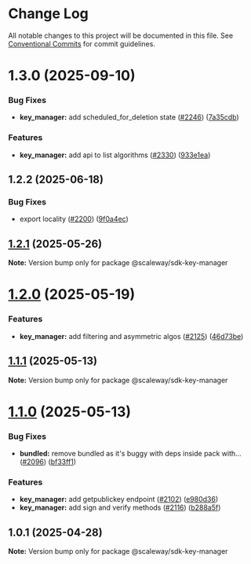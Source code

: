 # Change Log

All notable changes to this project will be documented in this file.
See [Conventional Commits](https://conventionalcommits.org) for commit guidelines.

# 1.3.0 (2025-09-10)

### Bug Fixes

- **key_manager:** add scheduled_for_deletion state ([#2246](https://github.com/scaleway/scaleway-sdk-js/issues/2246)) ([7a35cdb](https://github.com/scaleway/scaleway-sdk-js/commit/7a35cdb2d2540b0dc9ab716fa7093549c60db23b))

### Features

- **key_manager:** add api to list algorithms ([#2330](https://github.com/scaleway/scaleway-sdk-js/issues/2330)) ([933e1ea](https://github.com/scaleway/scaleway-sdk-js/commit/933e1ea0bd5b5501792ccb647944d1d1004bb87d))

## 1.2.2 (2025-06-18)

### Bug Fixes

- export locality ([#2200](https://github.com/scaleway/scaleway-sdk-js/issues/2200)) ([9f0a4ec](https://github.com/scaleway/scaleway-sdk-js/commit/9f0a4ec19e377cd90c5829604467c09a2088a38c))

## [1.2.1](https://github.com/scaleway/scaleway-sdk-js/compare/@scaleway/sdk-key-manager@1.2.0...@scaleway/sdk-key-manager@1.2.1) (2025-05-26)

**Note:** Version bump only for package @scaleway/sdk-key-manager

# [1.2.0](https://github.com/scaleway/scaleway-sdk-js/compare/@scaleway/sdk-key-manager@1.1.1...@scaleway/sdk-key-manager@1.2.0) (2025-05-19)

### Features

- **key_manager:** add filtering and asymmetric algos ([#2125](https://github.com/scaleway/scaleway-sdk-js/issues/2125)) ([46d73be](https://github.com/scaleway/scaleway-sdk-js/commit/46d73be4a0378974e51db33994219d57d7f4bb70))

## [1.1.1](https://github.com/scaleway/scaleway-sdk-js/compare/@scaleway/sdk-key-manager@1.1.0...@scaleway/sdk-key-manager@1.1.1) (2025-05-13)

**Note:** Version bump only for package @scaleway/sdk-key-manager

# [1.1.0](https://github.com/scaleway/scaleway-sdk-js/compare/@scaleway/sdk-key-manager@1.0.1...@scaleway/sdk-key-manager@1.1.0) (2025-05-13)

### Bug Fixes

- **bundled:** remove bundled as it's buggy with deps inside pack with… ([#2096](https://github.com/scaleway/scaleway-sdk-js/issues/2096)) ([bf33ff1](https://github.com/scaleway/scaleway-sdk-js/commit/bf33ff1f9cdd951add94817dac27239c86ef5437))

### Features

- **key_manager:** add getpublickey endpoint ([#2102](https://github.com/scaleway/scaleway-sdk-js/issues/2102)) ([e980d36](https://github.com/scaleway/scaleway-sdk-js/commit/e980d366f985bff7fc4ac38ce5d1971e727545c4))
- **key_manager:** add sign and verify methods ([#2116](https://github.com/scaleway/scaleway-sdk-js/issues/2116)) ([b288a5f](https://github.com/scaleway/scaleway-sdk-js/commit/b288a5f3ada5023b0ad486658ef3945f6050c39c))

## 1.0.1 (2025-04-28)

**Note:** Version bump only for package @scaleway/sdk-key-manager
